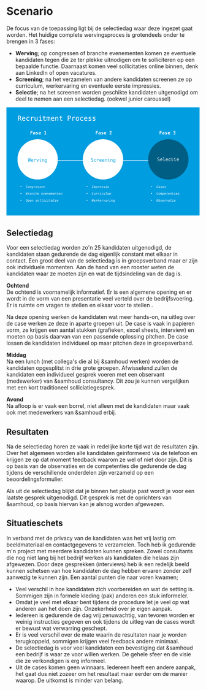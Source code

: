 # Scenario

De focus van de toepassing ligt bij de selectiedag waar deze ingezet gaat worden. Het huidige complete wervingsproces is grotendeels onder te brengen in 3 fases:

* **Werving**; op congressen of branche evenementen komen ze eventuele kandidaten tegen die ze ter plekke uitnodigen om te solliciteren op een bepaalde functie. Daarnaast komen veel sollicitaties online binnen, denk aan LinkedIn of open vacatures.
* **Screening**; na het verzamelen van andere kandidaten screenen ze op curriculum, werkervaring en eventuele eerste impressies.
* **Selectie**; na het screenen worden geschikte kandidaten uitgenodigd om deel te nemen aan een selectiedag. (ookwel junior caroussel)

![Scenario Recruitment Process](/resources/scenario.jpg)

## Selectiedag
Voor een selectiedag worden zo'n 25 kandidaten uitgenodigd, de kandidaten staan gedurende de dag eigenlijk constant met elkaar in contact. Een groot deel van de selectiedag is in groepsverband maar er zijn ook individuele momenten. Aan de hand van een rooster weten de kandidaten waar ze moeten zijn en wat de tijdsindeling van de dag is.

**Ochtend**  
De ochtend is voornamelijk informatief. Er is een algemene opening en er wordt in de vorm van een presentatie veel verteld over de bedrijfsvoering. Er is ruimte om vragen te stellen en elkaar voor te stellen .

Na deze opening werken de kandidaten wat meer hands-on, na uitleg over de case werken ze deze in aparte groepen uit. De case is vaak in papieren vorm, ze krijgen een aantal stukken (grafieken, excel sheets, interview) en moeten op basis daarvan van een passende oplossing pitchen. De case lossen de kandidaten individueel op maar pitchen deze in groepsverband.

**Middag**  
Na een lunch (met collega's die al bij &samhoud werken) worden de kandidaten opgesplitst in drie grote groepen. Afwisselend zullen de kandidaten een individueel gesprek voeren met een observant (medewerker) van &samhoud consultancy. Dit zou je kunnen vergelijken met een kort traditioneel solliciatiegesprek.

**Avond**  
Na afloop is er vaak een borrel, niet alleen met de kandidaten maar vaak ook met medewerkers van &samhoud erbij. 

## Resultaten
Na de selectiedag horen ze vaak in redelijke korte tijd wat de resultaten zijn. Over het algemeen worden alle kandidaten geinformeerd via de telefoon en krijgen ze op dat moment feedback waarom ze wel of niet door zijn. Dit is op basis van de observaties en de competenties die gedurende de dag tijdens de verschillende onderdelen zijn verzameld op een beoordelingsformulier.

Als uit de selectiedag blijkt dat je binnen het plaatje past wordt je voor een laatste gesprek uitgenodigd. Dit gesprek is met de oprichters van &samhoud, op basis hiervan kan je alsnog worden afgewezen.

## Situatieschets
In verband met de privacy van de kandidaten was het vrij lastig om beeldmateriaal en contactgegevens te verzamelen. Toch heb ik gedurende m'n project met meerdere kandidaten kunnen spreken. Zowel consultants die nog niet lang bij het bedrijf werken als kandidaten die helaas zijn afgewezen. Door deze gesprekken (interviews) heb ik een redelijk beeld kunnen schetsen van hoe kandidaten de dag hebben ervaren zonder zelf aanwezig te kunnen zijn. Een aantal punten die naar voren kwamen;

* Veel verschil in hoe kandidaten zich voorbereiden en wat de setting is. Sommigen zijn in formele kleding (pak) anderen een stuk informeler.
* Omdat je veel met elkaar bent tijdens de procedure let je veel op wat anderen aan het doen zijn. Onzekerheid over je eigen aanpak.
* Iedereen is gedurende de dag vrij zenuwachtig, van tevoren worden er weinig instructies gegeven en ook tijdens de uitleg van de cases wordt er bewust wat verwarring geschept.
* Er is veel verschil over de mate waarin de resultaten naar je worden terugkoppeld, sommigen krijgen veel feedback andere minimaal.
* De selectiedag is voor veel kandidaten een bevestiging dat &samhoud een bedrijf is waar ze voor willen werken. De gehele sfeer en de visie die ze verkondigen is erg informeel.
* Uit de cases komen geen winnaars. Iedereen heeft een andere aanpak, het gaat dus niet zozeer om het resultaat maar eerder om de manier waarop. De uitkomst is minder van belang.